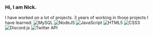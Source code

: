 ### Hi, I am Nick.

I have worked on a lot of projects.
3 years of working in those projects I have learned:
![MySQL](https://img.shields.io/badge/mysql-%2300f.svg?style=for-the-badge&logo=mysql&logoColor=white)
![NodeJS](https://img.shields.io/badge/node.js-6DA55F?style=for-the-badge&logo=node.js&logoColor=white)
![JavaScript](https://img.shields.io/badge/javascript-%23323330.svg?style=for-the-badge&logo=javascript&logoColor=%23F7DF1E)
![HTML5](https://img.shields.io/badge/html5-%23E34F26.svg?style=for-the-badge&logo=html5&logoColor=white)
![CSS3](https://img.shields.io/badge/css3-%231572B6.svg?style=for-the-badge&logo=css3&logoColor=white)
![Discord.js](https://img.shields.io/badge/Discord-%235865F2.svg?style=for-the-badge&logo=discord&logoColor=white)
![Twitter API](https://img.shields.io/badge/Twitter-%231DA1F2.svg?style=for-the-badge&logo=Twitter&logoColor=white)
